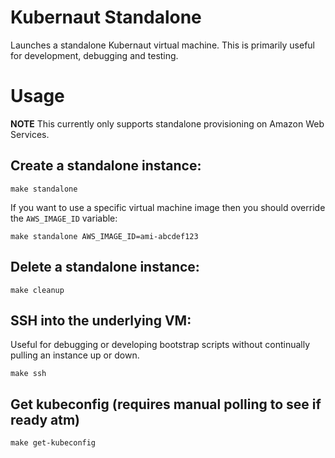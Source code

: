 # Kubernaut Standalone

Launches a standalone Kubernaut virtual machine. This is primarily useful for development, debugging and testing.

# Usage

**NOTE** This currently only supports standalone provisioning on Amazon Web Services.

## Create a standalone instance:

`make standalone`

If you want to use a specific virtual machine image then you should override the `AWS_IMAGE_ID` variable:

`make standalone AWS_IMAGE_ID=ami-abcdef123`

## Delete a standalone instance:

`make cleanup`

## SSH into the underlying VM:

Useful for debugging or developing bootstrap scripts without continually pulling an instance up or down.

`make ssh`

## Get kubeconfig (requires manual polling to see if ready atm)

`make get-kubeconfig`
